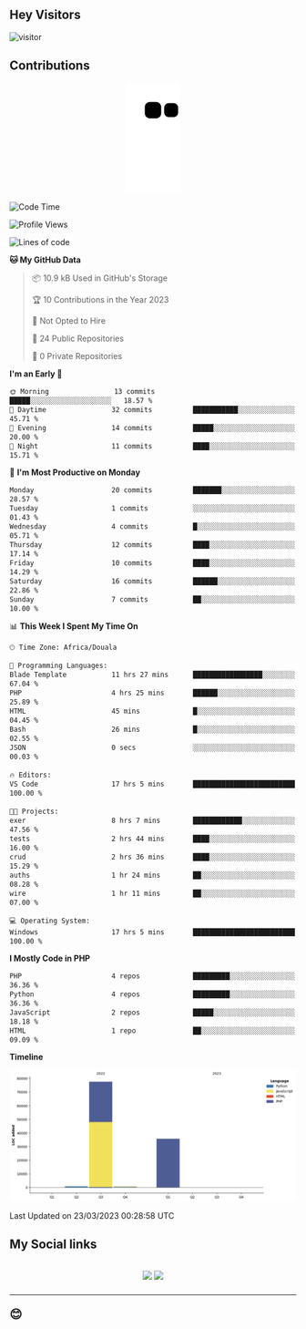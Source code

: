 ## Hey Visitors
![visitor](https://profile-counter.glitch.me/Fotsingboris/count.svg)

## Contributions
<p align="center">
  <img src="https://raw.githubusercontent.com/Fotsingboris/Fotsingboris/output/github-contribution-grid-snake.svg" />
</p>

<!--START_SECTION:waka-->
![Code Time](http://img.shields.io/badge/Code%20Time-201%20hrs%2032%20mins-blue)

![Profile Views](http://img.shields.io/badge/Profile%20Views-1-blue)

![Lines of code](https://img.shields.io/badge/From%20Hello%20World%20I%27ve%20Written-114.6%20thousand%20lines%20of%20code-blue)

**🐱 My GitHub Data** 

> 📦 10.9 kB Used in GitHub's Storage 
 > 
> 🏆 10 Contributions in the Year 2023
 > 
> 🚫 Not Opted to Hire
 > 
> 📜 24 Public Repositories 
 > 
> 🔑 0 Private Repositories 
 > 
**I'm an Early 🐤** 

```text
🌞 Morning                13 commits          █████░░░░░░░░░░░░░░░░░░░░   18.57 % 
🌆 Daytime                32 commits          ███████████░░░░░░░░░░░░░░   45.71 % 
🌃 Evening                14 commits          █████░░░░░░░░░░░░░░░░░░░░   20.00 % 
🌙 Night                  11 commits          ████░░░░░░░░░░░░░░░░░░░░░   15.71 % 
```
📅 **I'm Most Productive on Monday** 

```text
Monday                   20 commits          ███████░░░░░░░░░░░░░░░░░░   28.57 % 
Tuesday                  1 commits           ░░░░░░░░░░░░░░░░░░░░░░░░░   01.43 % 
Wednesday                4 commits           █░░░░░░░░░░░░░░░░░░░░░░░░   05.71 % 
Thursday                 12 commits          ████░░░░░░░░░░░░░░░░░░░░░   17.14 % 
Friday                   10 commits          ████░░░░░░░░░░░░░░░░░░░░░   14.29 % 
Saturday                 16 commits          ██████░░░░░░░░░░░░░░░░░░░   22.86 % 
Sunday                   7 commits           ██░░░░░░░░░░░░░░░░░░░░░░░   10.00 % 
```


📊 **This Week I Spent My Time On** 

```text
🕑︎ Time Zone: Africa/Douala

💬 Programming Languages: 
Blade Template           11 hrs 27 mins      █████████████████░░░░░░░░   67.04 % 
PHP                      4 hrs 25 mins       ██████░░░░░░░░░░░░░░░░░░░   25.89 % 
HTML                     45 mins             █░░░░░░░░░░░░░░░░░░░░░░░░   04.45 % 
Bash                     26 mins             █░░░░░░░░░░░░░░░░░░░░░░░░   02.55 % 
JSON                     0 secs              ░░░░░░░░░░░░░░░░░░░░░░░░░   00.03 % 

🔥 Editors: 
VS Code                  17 hrs 5 mins       █████████████████████████   100.00 % 

🐱‍💻 Projects: 
exer                     8 hrs 7 mins        ████████████░░░░░░░░░░░░░   47.56 % 
tests                    2 hrs 44 mins       ████░░░░░░░░░░░░░░░░░░░░░   16.00 % 
crud                     2 hrs 36 mins       ████░░░░░░░░░░░░░░░░░░░░░   15.29 % 
auths                    1 hr 24 mins        ██░░░░░░░░░░░░░░░░░░░░░░░   08.28 % 
wire                     1 hr 11 mins        ██░░░░░░░░░░░░░░░░░░░░░░░   07.00 % 

💻 Operating System: 
Windows                  17 hrs 5 mins       █████████████████████████   100.00 % 
```

**I Mostly Code in PHP** 

```text
PHP                      4 repos             █████████░░░░░░░░░░░░░░░░   36.36 % 
Python                   4 repos             █████████░░░░░░░░░░░░░░░░   36.36 % 
JavaScript               2 repos             █████░░░░░░░░░░░░░░░░░░░░   18.18 % 
HTML                     1 repo              ██░░░░░░░░░░░░░░░░░░░░░░░   09.09 % 
```



**Timeline**

![Lines of Code chart](https://raw.githubusercontent.com/Fotsingboris/Fotsingboris/main/assets/bar_graph.png)


 Last Updated on 23/03/2023 00:28:58 UTC
<!--END_SECTION:waka-->

<h2>My Social links <h2>
<p align="center">
   <a href="https://linkedin.com/in/Fotsingboris-Mathieu"><img src="https://img.shields.io/badge/linkedin-%230077B5.svg?style=for-the-badge&logo=linkedin&logoColor=white"></a>
   <a href="https://instagram.com/Fotsingboris"><img src="https://img.shields.io/badge/instagram-%23E4405F.svg?style=for-the-badge&logo=Instagram&logoColor=white"></a>
  </p>
<hr>
😊
